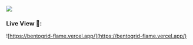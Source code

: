![](bento-grid.gif)

### Live View 🚀:
![https://bentogrid-flame.vercel.app/](https://bentogrid-flame.vercel.app/)
